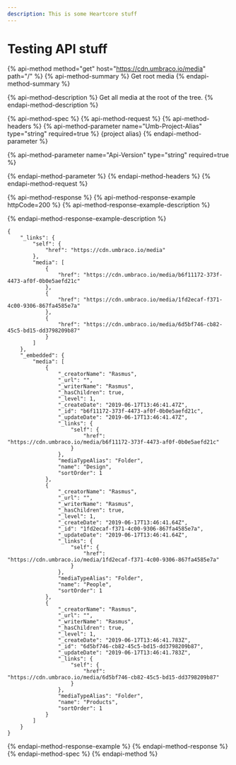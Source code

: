 ```yaml
---
description: This is some Heartcore stuff
---
```


# Testing API stuff

{% api-method method="get" host="https://cdn.umbraco.io/media" path="/" %}
{% api-method-summary %}
Get root media
{% endapi-method-summary %}

{% api-method-description %}
Get all media at the root of the tree.
{% endapi-method-description %}

{% api-method-spec %}
{% api-method-request %}
{% api-method-headers %}
{% api-method-parameter name="Umb-Project-Alias" type="string" required=true %}
{project alias}
{% endapi-method-parameter %}

{% api-method-parameter name="Api-Version" type="string" required=true %}

{% endapi-method-parameter %}
{% endapi-method-headers %}
{% endapi-method-request %}

{% api-method-response %}
{% api-method-response-example httpCode=200 %}
{% api-method-response-example-description %}

{% endapi-method-response-example-description %}

```
{
    "_links": {
        "self": {
            "href": "https://cdn.umbraco.io/media"
        },
        "media": [
            {
                "href": "https://cdn.umbraco.io/media/b6f11172-373f-4473-af0f-0b0e5aefd21c"
            },
            {
                "href": "https://cdn.umbraco.io/media/1fd2ecaf-f371-4c00-9306-867fa4585e7a"
            },
            {
                "href": "https://cdn.umbraco.io/media/6d5bf746-cb82-45c5-bd15-dd3798209b87"
            }
        ]
    },
    "_embedded": {
        "media": [
            {
                "_creatorName": "Rasmus",
                "_url": "",
                "_writerName": "Rasmus",
                "_hasChildren": true,
                "_level": 1,
                "_createDate": "2019-06-17T13:46:41.47Z",
                "_id": "b6f11172-373f-4473-af0f-0b0e5aefd21c",
                "_updateDate": "2019-06-17T13:46:41.47Z",
                "_links": {
                    "self": {
                        "href": "https://cdn.umbraco.io/media/b6f11172-373f-4473-af0f-0b0e5aefd21c"
                    }
                },
                "mediaTypeAlias": "Folder",
                "name": "Design",
                "sortOrder": 1
            },
            {
                "_creatorName": "Rasmus",
                "_url": "",
                "_writerName": "Rasmus",
                "_hasChildren": true,
                "_level": 1,
                "_createDate": "2019-06-17T13:46:41.64Z",
                "_id": "1fd2ecaf-f371-4c00-9306-867fa4585e7a",
                "_updateDate": "2019-06-17T13:46:41.64Z",
                "_links": {
                    "self": {
                        "href": "https://cdn.umbraco.io/media/1fd2ecaf-f371-4c00-9306-867fa4585e7a"
                    }
                },
                "mediaTypeAlias": "Folder",
                "name": "People",
                "sortOrder": 1
            },
            {
                "_creatorName": "Rasmus",
                "_url": "",
                "_writerName": "Rasmus",
                "_hasChildren": true,
                "_level": 1,
                "_createDate": "2019-06-17T13:46:41.783Z",
                "_id": "6d5bf746-cb82-45c5-bd15-dd3798209b87",
                "_updateDate": "2019-06-17T13:46:41.783Z",
                "_links": {
                    "self": {
                        "href": "https://cdn.umbraco.io/media/6d5bf746-cb82-45c5-bd15-dd3798209b87"
                    }
                },
                "mediaTypeAlias": "Folder",
                "name": "Products",
                "sortOrder": 1
            }
        ]
    }
}
```
{% endapi-method-response-example %}
{% endapi-method-response %}
{% endapi-method-spec %}
{% endapi-method %}

